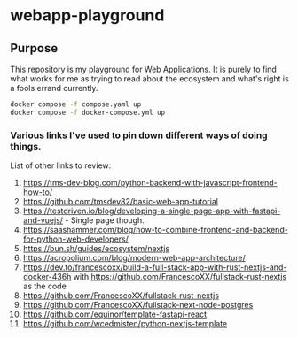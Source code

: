 # webapp-playground

## Purpose

This repository is my playground for Web Applications. It is purely to find what works for me as trying to read about the ecosystem and what's right is a fools errand currently.


```sh
docker compose -f compose.yaml up
docker compose -f docker-compose.yml up
```

### Various links I've used to pin down different ways of doing things.

List of other links to review:
1. https://tms-dev-blog.com/python-backend-with-javascript-frontend-how-to/ 
2. https://github.com/tmsdev82/basic-web-app-tutorial
3. https://testdriven.io/blog/developing-a-single-page-app-with-fastapi-and-vuejs/ - Single page though.
4. https://saashammer.com/blog/how-to-combine-frontend-and-backend-for-python-web-developers/ 
5. https://bun.sh/guides/ecosystem/nextjs
6. https://acropolium.com/blog/modern-web-app-architecture/
7. https://dev.to/francescoxx/build-a-full-stack-app-with-rust-nextjs-and-docker-436h with https://github.com/FrancescoXX/fullstack-rust-nextjs as the code
8. https://github.com/FrancescoXX/fullstack-rust-nextjs
9. https://github.com/FrancescoXX/fullstack-next-node-postgres
10. https://github.com/equinor/template-fastapi-react
11. https://github.com/wcedmisten/python-nextjs-template
